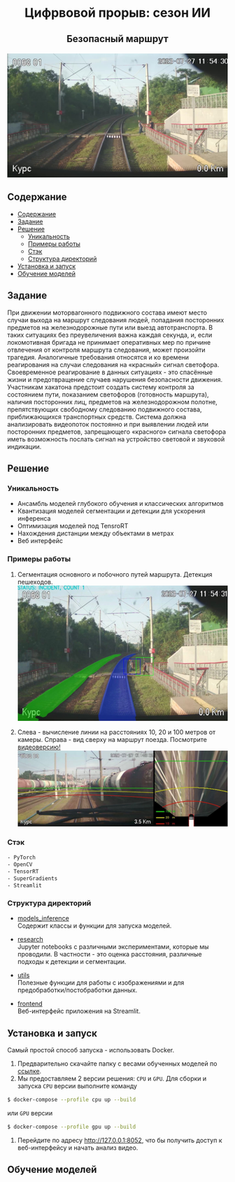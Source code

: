 # <p align="center">Цифрвовой прорыв: сезон ИИ</p>
## <p align="center">Безопасный маршрут</p>

![image](./assets/out-001.jpg)
## Содержание
- [Содержание](#содержание)
- [Задание](#задание)
- [Решение](#решение)
  - [Уникальность](#уникальность)
  - [Примеры работы](#примеры-работы)
  - [Стэк](#стэк)
  - [Структура директорий](#структура-директорий)
- [Установка и запуск](#установка-и-запуск)
- [Обучение моделей](#обучение-моделей)


## Задание
При движении моторвагонного подвижного состава имеют место случаи выхода на маршрут следования людей, попадания посторонних предметов на железнодорожные пути или выезд автотранспорта. В таких ситуациях без преувеличения важна каждая секунда, и, если локомотивная бригада не принимает оперативных мер по причине отвлечения от контроля маршрута следования, может произойти трагедия. Аналогичные требования относятся и ко времени реагирования на случаи следования на «красный» сигнал светофора. Своевременное реагирование в данных ситуациях - это спасённые жизни и предотвращение случаев нарушения безопасности движения.
Участникам хакатона предстоит создать систему контроля за состоянием пути, показанием светофоров (готовность маршрута), наличия посторонних лиц, предметов на железнодорожном полотне, препятствующих свободному следованию подвижного состава, приближающихся транспортных средств. Система должна анализировать видеопоток постоянно и при выявлении людей или посторонних предметов, запрещающего «красного» сигнала светофора иметь возможность послать сигнал на устройство световой и звуковой индикации.

## Решение
### Уникальность
- Ансамбль моделей глубокого обучения и классических алгоритмов
- Квантизация моделей сегментации и детекции для ускорения инференса
- Оптимизация моделей под TensroRT
- Нахождения дистанции между объектами в метрах
- Веб интерфейс

### Примеры работы
1. Сегментация основного и побочного путей маршрута. Детекция пешеходов.
![image](./assets/sample1.jpeg)

2. Слева - вычисление линии на расстояниях 10, 20 и 100 метров от камеры. Справа - вид сверху на маршрут поезда.
Посмотрите [видеоверсию!](https://drive.google.com/file/d/1_9dY4oTE-lisvIhNVidGyK169r54kulL/view?usp=sharing)
![image](./assets/sample2.jpeg)

### Стэк
    - PyTorch
    - OpenCV
    - TensorRT
    - SuperGradients
    - Streamlit

### Структура директорий
- [models_inference](https://github.com/AlexeySrus/railway_analysis/tree/main/models_inference) <br>
Содержит классы и функции для запуска моделей.

- [research](https://github.com/AlexeySrus/railway_analysis/tree/main/research) <br>
Jupyter notebooks с различными экспериментами, которые мы проводили. В частности - это оценка расстояния, различные подходы к детекции и сегментации.

- [utils](https://github.com/AlexeySrus/railway_analysis/tree/main/utils) <br>
Полезные функции для работы с изображениями и для предобработки/постобработки данных.

- [frontend](https://github.com/AlexeySrus/railway_analysis/tree/main/frontend) <br>
Веб-интерфейс приложения на Streamlit.

## Установка и запуск
Самый простой способ запуска - использовать Docker.

1. Предварительно скачайте папку с весами обученных моделей по [ссылке](https://disk.yandex.ru/d/LhyLduv2Jqu0eQ/weights).
2. Мы предоставляем 2 версии решения: `CPU` и `GPU`. Для сборки и запуска `CPU` версии выполните команду
```bash
$ docker-compose --profile cpu up --build
```
или `GPU` версии
```bash
$ docker-compose --profile gpu up --build
```
1. Перейдите по адресу http://127.0.0.1:8052, что бы получить доступ к веб-интерфейсу и начать анализ видео.

## Обучение моделей
